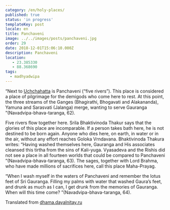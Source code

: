 ```yaml
---
category: /en/holy-places/
published: true
status: 'in progress'
templateKey: post
locale: en
title: Panchaveni
image: ../../images/posts/panchaveni.jpg
order: 29
date: 2018-12-01T15:06:10.000Z
description: Panchaveni
location:
   - 23.385330
   - 88.368690
tags:
  - madhyadwipa
---
```


“Next to [Uchchahatta](/en/uchahatta) is Panchaveni (“five rivers”). This place is considered a place of pilgrimage for the demigods who come here to rest. At this point, the three streams of the Ganges (Bhagirathi, Bhogavati and Alakananda), Yamuna and Sarasvati (Jalanga) merge, wanting to serve Gauranga ”(Navadvipa-bhava-taranga, 62).

Five rivers flow together here. Srila Bhaktivinoda Thakur says that the glories of this place are incomparable. If a person takes bath here, he is not destined to be born again. Anyone who dies here, on earth, in water or in the air, without any effort reaches Goloka Vrndavana. Bhaktivinoda Thakura writes: “Having washed themselves here, Gauranga and His associates cleansed this tirtha from the sins of Kali-yuga. Vyasadeva and the Rishis did not see a place in all fourteen worlds that could be compared to Panchaveni ”(Navadvipa-bhava-taranga, 63). The sages, together with Lord Brahma, who have made millions of sacrifices here, call this place Maha-Prayag.

“When I wash myself in the waters of Panchaveni and remember the lotus feet of Sri Gauranga. Filling my palms with water that washed Gaura’s feet, and drunk as much as I can, I get drunk from the memories of Gauranga. When will this time come? ”(Navadvipa-bhava-taranga, 64).

Translated from [dhama.dayalnitay.ru](http://dhama.dayalnitay.ru/)

<tbd locale="en" url="mailto:haribol@mayapur.live"></tbd>
